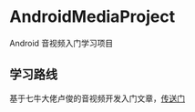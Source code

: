 # AndroidMediaProject
Android 音视频入门学习项目
## 学习路线
 基于七牛大佬卢俊的音视频开发入门文章，[传送门](http://blog.51cto.com/ticktick/1956269)
